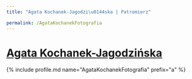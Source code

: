 ```yaml
---
title: "Agata Kochanek-Jagodzi\u0144ska | Patromierz"

permalink: /AgataKochanekFotografia
---
```


# [Agata Kochanek-Jagodzińska](https://patronite.pl/AgataKochanekFotografia)

{% include profile.md name="AgataKochanekFotografia" prefix="a" %}
